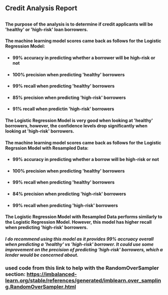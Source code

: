 <h2>
Credit Analysis Report
<h2>

<h4>
The purpose of the analysis is to determine if credit applicants will be 'healthy' or 'high-risk' loan borrowers. 
<h4>

#### The machine learning model scores came back as follows for the Logistic Regression Model:
* #### 99% accuracy in predicting whether a borrower will be high-risk or not
* #### 100% precision when predicting 'healthy' borrowers
* #### 99% recall when predicting 'healthy' borrowers 
* #### 85% precision when predicting 'high-risk' borrowers
* #### 91% recall when predictin 'high-risk' borrowers

#### The Logistic Regression Model is very good when looking at 'healthy' borrowers, however, the confidence levels drop significantly when looking at 'high-risk' borrowers.


#### The machine learning model scores came back as follows for the Logistic Regrssion Model with Resampled Data:
* #### 99% accuracy in predicting whether a borrow will be high-risk or not
* #### 100% precision when predicting 'healthy' borrowers
* #### 99% recall when predicting 'healthy' borrowers
* #### 84% precision when predicting 'high-risk' borrowers
* #### 99% recall when predicting 'high-risk' borrowers

#### The Logistic Regression Model with Resampled Data performs similarly to the Logistic Regression Model. However, this model has higher recall when predicting 'high-risk' borrowers.

##### I do recommend using this model as it provides 99% accruacy overall when predicting a 'healthy' vs 'high-risk' borrower. It could use some improvement on the precision of predicting 'high-risk' borrowers, which a lender would be concerned about.


### used code from this link to help with the RandomOverSampler section: https://imbalanced-learn.org/stable/references/generated/imblearn.over_sampling.RandomOverSampler.html

